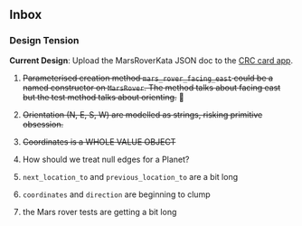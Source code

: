 ## Inbox

### Design Tension
**Current Design**: Upload the MarsRoverKata JSON doc to the [CRC card app](https://guidolx.github.io/simple-crc-app/).

1. ~~Parameterised creation method `mars_rover_facing_east` could be a 
named constructor on `MarsRover`. The method talks about facing east
but the test method talks about orienting.~~ :thinking:

2. ~~Orientation (N, E, S, W) are modelled as strings, risking primitive obsession.~~

3. ~~Coordinates is a WHOLE VALUE OBJECT~~

4. How should we treat null edges for a Planet?
5. `next_location_to` and `previous_location_to` are a bit long
6. `coordinates` and `direction` are beginning to clump
7. the Mars rover tests are getting a bit long

